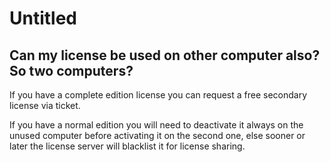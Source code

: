 # Untitled

## Can my license be used on other computer also? So two computers?

If you have a complete edition license you can request a free secondary license via ticket.&#x20;

If you have a normal edition you will need to deactivate it always on the unused computer before activating it on the second one, else sooner or later the license server will blacklist it for license sharing.

